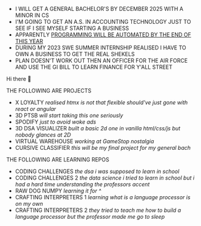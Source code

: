 - I WILL GET A GENERAL BACHELOR'S BY DECEMBER 2025 WITH A MINOR IN CS
- I'M GOING TO GET AN A.S. IN ACCOUNTING TECHNOLOGY JUST TO SEE IF I SEE MYSELF STARTING A BUSINESS
- APPARENTLY [PROGRAMMING WILL BE AUTOMATED BY THE END OF THIS YEAR](https://x.com/slow_developer/status/1877798620692422835/video/1)
- DURING MY 2023 SWE SUMMER INTERNSHIP REALISED I HAVE TO OWN A BUSINESS TO GET THE REAL SHEKELS 
- PLAN DOESN'T WORK OUT THEN AN OFFICER FOR THE AIR FORCE AND USE THE GI BILL TO LEARN FINANCE FOR Y'ALL STREET

Hi there 👋

THE FOLLOWING ARE PROJECTS
- X LOYALTY *realised htmx is not that flexible should've just gone with react or angular*
- 3D PTSB *will start taking this one seriously*
- SPODIFY *just to avoid woke ads*
- 3D DSA VISUALIZER *built a basic 2d one in vanilla html/css/js but nobody glances at 2D*
- VIRTUAL WAREHOUSE *working at GameStop nostalgia*
- CURSIVE CLASSIFIER *this will be my final project for my general bach*

THE FOLLOWING ARE LEARNING REPOS

- CODING CHALLENGES *the dsa i was supposed to learn in school*
- CODING CHALLENGES 2 *the data science i tried to learn in school but i had a hard time understanding the professors accent*
- RAW DOG NUMPY *learning it for ^*
- CRAFTING INTERPRETERS 1 *learning what is a language processor is on my own*
- CRAFTING INTERPRETERS 2 *they tried to teach me how to build a language processor but the professor made me go to sleep*
<!--
**CHRISSY-FRANKY/CHRISSY-FRANKY** is a ✨ _special_ ✨ repository because its `README.md` (this file) appears on your GitHub profile.

Here are some ideas to get you started:

- 🔭 I’m currently working on ...
- 🌱 I’m currently learning ...
- 👯 I’m looking to collaborate on ...
- 🤔 I’m looking for help with ...
- 💬 Ask me about ...
- 📫 How to reach me: ...
- 😄 Pronouns: ...
- ⚡ Fun fact: ...
-->
